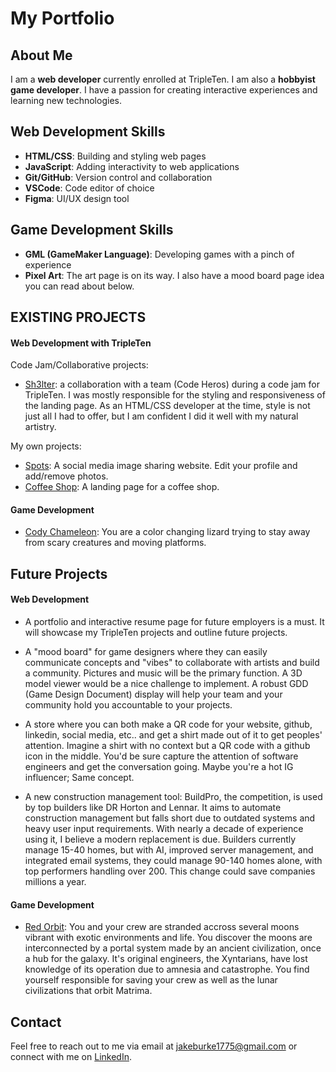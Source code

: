 # My Portfolio

## About Me
I am a **web developer** currently enrolled at TripleTen. I am also a **hobbyist game developer**. I have a passion for creating interactive experiences and learning new technologies.

## Web Development Skills
- **HTML/CSS**: Building and styling web pages
- **JavaScript**: Adding interactivity to web applications
- **Git/GitHub**: Version control and collaboration
- **VSCode**: Code editor of choice
- **Figma**: UI/UX design tool

## Game Development Skills
- **GML (GameMaker Language)**: Developing games with a pinch of experience
- **Pixel Art**: The art page is on its way. I also have a mood board page idea you can read about below.

## EXISTING PROJECTS
#### Web Development with TripleTen
Code Jam/Collaborative projects:
- [Sh3lter](https://00h00w.github.io/CodeJamJanuary/): a collaboration with a team (Code Heros) during a code jam for TripleTen. I was mostly responsible for the styling and responsiveness of the landing page. As an HTML/CSS developer at the time, style is not just all I had to offer, but I am confident I did it well with my natural artistry.

My own projects:
- [Spots](https://jakeburke1775.github.io/se_project_spots/): A social media image sharing website. Edit your profile and add/remove photos.
- [Coffee Shop](#): A landing page for a coffee shop. 

#### Game Development
- [Cody Chameleon](https://jakeburke1775.github.io/CodyChameleon/): You are a color changing lizard trying to stay away from scary creatures and moving platforms. 

## Future Projects
#### Web Development

- A portfolio and interactive resume page for future employers is a must. It will showcase my TripleTen projects and outline future projects.
  
- A "mood board" for game designers where they can easily communicate concepts and "vibes" to collaborate with artists and build a community. Pictures and music will be the primary function. A 3D model viewer would be a nice challenge to implement. A robust GDD (Game Design Document) display will help your team and your community hold you accountable to your projects.

- A store where you can both make a QR code for your website, github, linkedin, social media, etc.. and get a shirt made out of it to get peoples' attention. Imagine a shirt with no context but a QR code with a github icon in the middle. You'd be sure capture the attention of software engineers and get the conversation going. Maybe you're a hot IG influencer; Same concept.

- A new construction management tool: BuildPro, the competition, is used by top builders like DR Horton and Lennar. It aims to automate construction management but falls short due to outdated systems and heavy user input requirements. With nearly a decade of experience using it, I believe a modern replacement is due. Builders currently manage 15-40 homes, but with AI, improved server management, and integrated email systems, they could manage 90-140 homes alone, with top performers handling over 200. This change could save companies millions a year.

#### Game Development
- [Red Orbit](#): You and your crew are stranded accross several moons vibrant with exotic environments and life. You discover the moons are interconnected by a portal system made by an ancient civilization, once a hub for the galaxy. It's original engineers, the Xyntarians, have lost knowledge of its operation due to amnesia and catastrophe. You find yourself responsible for saving your crew as well as the lunar civilizations that orbit Matrima.
  
## Contact
Feel free to reach out to me via email at [jakeburke1775@gmail.com](mailto:jakeburke1775@gmail.com) or connect with me on [LinkedIn](#).

<!--
**jakeburke1775/jakeburke1775** is a ✨ _special_ ✨ repository because its `README.md` (this file) appears on your GitHub profile.

Here are some ideas to get you started:

- 🔭 I’m currently working on ...
- 🌱 I’m currently learning ...
- 👯 I’m looking to collaborate on ...
- 🤔 I’m looking for help with ...
- 💬 Ask me about ...
- 📫 How to reach me: ...
- 😄 Pronouns: ...
- ⚡ Fun fact: ...
-->
